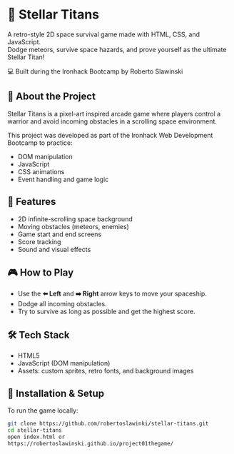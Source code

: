 # 🚀 Stellar Titans

A retro-style 2D space survival game made with HTML, CSS, and JavaScript.  
Dodge meteors, survive space hazards, and prove yourself as the ultimate Stellar Titan!

💻 Built during the Ironhack Bootcamp by Roberto Slawinski


## 🧠 About the Project

Stellar Titans is a pixel-art inspired arcade game where players control a warrior and avoid incoming obstacles in a scrolling space environment.

This project was developed as part of the Ironhack Web Development Bootcamp to practice:
- DOM manipulation
- JavaScript
- CSS animations
- Event handling and game logic

## 🚧 Features

- 2D infinite-scrolling space background
- Moving obstacles (meteors, enemies)
- Game start and end screens
- Score tracking
- Sound and visual effects

## 🎮 How to Play

- Use the **⬅️ Left** and **➡️ Right** arrow keys to move your spaceship.
- Dodge all incoming obstacles.
- Try to survive as long as possible and get the highest score.

## 🛠️ Tech Stack

- HTML5
- JavaScript (DOM manipulation)
- Assets: custom sprites, retro fonts, and background images

## 📁 Installation & Setup

To run the game locally:

```bash
git clone https://github.com/robertoslawinki/stellar-titans.git
cd stellar-titans
open index.html or
https://robertoslawinski.github.io/project01thegame/

